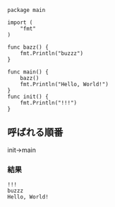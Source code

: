 ```
package main

import (
    "fmt"
)

func bazz() {
    fmt.Println("buzzz")
}

func main() {
    bazz()
    fmt.Println("Hello, World!")
}
func init() {
    fmt.Println("!!!")
}
```

## 呼ばれる順番
init→main

### 結果
```
!!!
buzzz
Hello, World!
```